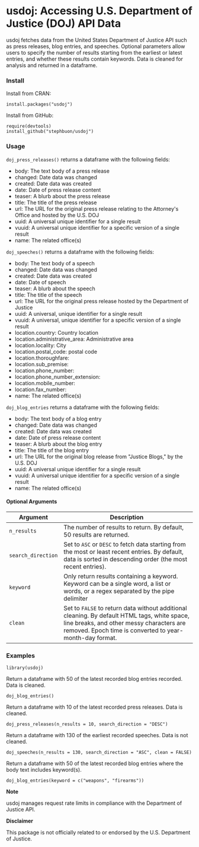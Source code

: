 # usdoj: Accessing U.S. Department of Justice (DOJ) API Data

usdoj fetches data from the United States Department of Justice API such as press releases, blog entries, and speeches. Optional parameters allow users to specify the number of results starting from the earliest or latest entries, and whether these results contain keywords. Data is cleaned for analysis and returned in a dataframe.

### Install 

Install from CRAN:
```
install.packages("usdoj")
```

Install from GitHub:
```
require(devtools)
install_github("stephbuon/usdoj")
```

### Usage

`doj_press_releases()` returns a dataframe with the following fields: 

- body: The text body of a press release
- changed: Date data was changed
- created: Date data was created
- date: Date of press release content
- teaser: A blurb about the press release
- title: The title of the press release
- url: The URL for the original press release relating to the Attorney's Office and hosted by the U.S. DOJ
- uuid: A universal unique identifier for a single result
- vuuid: A universal unique identifier for a specific version of a single result
- name: The related office(s)

`doj_speeches()` returns a dataframe with the following fields: 

- body: The text body of a speech
- changed: Date data was changed 
- created: Date data was created
- date: Date of speech
- teaser: A blurb about the speech
- title: The title of the speech
- url: The URL for the original press release hosted by the Department of Justice
- uuid: A universal, unique identifier for a single result
- vuuid: A universal, unique identifier for a specific version of a single result
- location.country: Country location
- location.administrative_area: Administrative area
- location.locality: City 
- location.postal_code: postal code
- location.thoroughfare:
- location.sub_premise:
- location.phone_number: 
- location.phone_number_extension:
- location.mobile_number:
- location.fax_number:
- name: The related office(s)

`doj_blog_entries` returns a dataframe with the following fields: 

- body: The text body of a blog entry
- changed: Date data was changed
- created: Date data was created
- date: Date of press release content
- teaser: A blurb about the blog entry
- title: The title of the blog entry
- url: The URL for the original blog release from "Justice Blogs," by the U.S. DOJ
- uuid: A universal unique identifier for a single result
- vuuid: A universal unique identifier for a specific version of a single result
- name: The related office(s)

#### Optional Arguments

| Argument | Description |
| ------------- | ------------- |
| `n_results`  | The number of results to return. By default, 50 results are returned.  |
| `search_direction`  | Set to `ASC` or `DESC` to fetch data starting from the most or least recent entries. By default, data is sorted in descending order (the most recent entries).  |
| `keyword` | Only return results containing a keyword. Keyword can be a single word, a list or words, or a regex separated by the pipe delimiter|
| `clean` | Set to `FALSE` to return data without additional cleaning. By default HTML tags, white space, line breaks, and other messy characters are removed. Epoch time is converted to year-month-day format.  |

### Examples

```
library(usdoj)
```

Return a dataframe with 50 of the latest recorded blog entries recorded. Data is cleaned. 
```
doj_blog_entries()
```

Return a dataframe with 10 of the latest recorded press releases. Data is cleaned. 
```
doj_press_releases(n_results = 10, search_direction = "DESC")
```

Return a dataframe with 130 of the earliest recorded speeches. Data is not cleaned. 
```
doj_speeches(n_results = 130, search_direction = "ASC", clean = FALSE)
```

Return a dataframe with 50 of the latest recorded blog entries where the body text includes keyword(s).
```
doj_blog_entries(keyword = c("weapons", "firearms"))
```

**Note**

usdoj manages request rate limits in compliance with the Department of Justice API. 

**Disclaimer**

This package is not officially related to or endorsed by the U.S. Department of Justice. 
